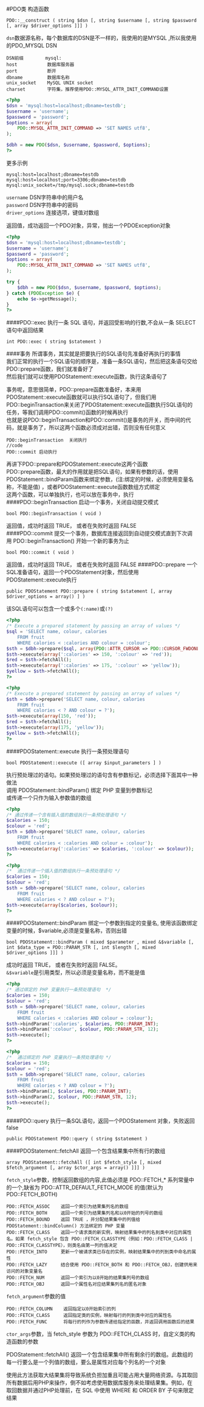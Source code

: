 #PDO类
构造函数
```text
PDO::__construct ( string $dsn [, string $username [, string $password [, array $driver_options ]]] )
```
`dsn`数据源名称，每个数据库的DSN是不一样的，我使用的是MYSQL ,所以我使用的PDO_MYSQL DSN
```text
DSN前缀        mysql:
host           数据库服务器
port           断开
dbname         数据库名称
unix_socket    MySQL UNIX socket
charset        字符集，推荐使用PDO::MYSQL_ATTR_INIT_COMMAND设置
```
```php
<?php 
$dsn = 'mysql:host=localhost;dbname=testdb';
$username = 'username';
$password = 'password';
$options = array(
	PDO::MYSQL_ATTR_INIT_COMMAND => 'SET NAMES utf8',
);

$dbh = new PDO($dsn, $username, $password, $options);
?>
```
更多示例
```text
mysql:host=localhost;dbname=testdb
mysql:host=localhost;port=3306;dbname=testdb
mysql:unix_socket=/tmp/mysql.sock;dbname=testdb
```

`username` DSN字符串中的用户名            
`password` DSN字符串中的密码           
`driver_options` 连接选项，键值对数组         

返回值，成功返回一个PDO对象，异常，抛出一个PDOException对象       
```php
<?php 
$dsn = 'mysql:host=localhost;dbname=testdb';
$username = 'username';
$password = 'password';
$options = array(
	PDO::MYSQL_ATTR_INIT_COMMAND => 'SET NAMES utf8',
);

try {
	$dbh = new PDO($dsn, $username, $password, $options);
} catch (PDOException $e) {
	echo $e->getMessage();
}
?>
```
####PDO::exec
执行一条 SQL 语句，并返回受影响的行数,不会从一条 SELECT 语句中返回结果
```text
int PDO::exec ( string $statement )
```
####事务
所谓事务，其实就是把要执行的SQL语句先准备好再执行的事情        
我们正常的执行一个SQL语句的顺序是，准备一条SQL语句，然后把这条语句交给PDO::prepare函数，我们就准备好了          
然后我们就可以使用PDOStatement::execute函数，执行这条语句了               

事务呢，意思很简单，PDO::prepare函数准备好，本来用PDOStatement::execute函数就可以执行SQL语句了，但我们用PDO::beginTransaction来关闭了PDOStatement::execute函数执行SQL语句的任务，等我们调用PDO::commit()函数的时候再执行           
也就是说PDO::beginTransaction和PDO::commit()是事务的开关，而中间的代码，就是事务了，所以这两个函数必须成对出错，否则没有任何意义          
```text
PDO::beginTransaction  关闭执行
//code
PDO::commit 启动执行
```

再讲下PDO::prepare和PDOStatement::execute这两个函数              
PDO::prepare函数，最大的作用就是把SQL语句，如果有参数的话，使用 PDOStatement::bindParam函数来绑定参数，(注:绑定的时候，必须使用变量名称，不能是值) ，或者PDOStatement::execute函数数组方式绑定                
这两个函数，可以单独执行，也可以放在事务中，执行 
####PDO::beginTransaction
启动一个事务，关闭自动提交模式
```text
bool PDO::beginTransaction ( void )
```
返回值，成功时返回 TRUE， 或者在失败时返回 FALSE            
####PDO::commit
提交一个事务，数据库连接返回到自动提交模式直到下次调用 PDO::beginTransaction() 开始一个新的事务为止
```text
bool PDO::commit ( void )
```
返回值，成功时返回 TRUE， 或者在失败时返回 FALSE
####PDO::prepare
一个SQL准备语句，返回一个PDOStatement对象，然后使用PDOStatement::execute执行
```text
public PDOStatement PDO::prepare ( string $statement [, array $driver_options = array() ] )
```
该SQL语句可以包含一个或多个`(:name)`或`(?)`
```php
<?php
/* Execute a prepared statement by passing an array of values */
$sql = 'SELECT name, colour, calories
    FROM fruit
    WHERE calories < :calories AND colour = :colour';
$sth = $dbh->prepare($sql, array(PDO::ATTR_CURSOR => PDO::CURSOR_FWDONLY));
$sth->execute(array(':calories' => 150, ':colour' => 'red'));
$red = $sth->fetchAll();
$sth->execute(array(':calories' => 175, ':colour' => 'yellow'));
$yellow = $sth->fetchAll();
?>
```
```php
<?php
/* Execute a prepared statement by passing an array of values */
$sth = $dbh->prepare('SELECT name, colour, calories
    FROM fruit
    WHERE calories < ? AND colour = ?');
$sth->execute(array(150, 'red'));
$red = $sth->fetchAll();
$sth->execute(array(175, 'yellow'));
$yellow = $sth->fetchAll();
?>
```
####PDOStatement::execute
执行一条预处理语句
```text
bool PDOStatement::execute ([ array $input_parameters ] )
```
执行预处理过的语句。如果预处理过的语句含有参数标记，必须选择下面其中一种做法              
调用 PDOStatement::bindParam() 绑定 PHP 变量到参数标记             
或传递一个只作为输入参数值的数组          
```php
<?php
/* 通过传递一个含有插入值的数组执行一条预处理语句 */
$calories = 150;
$colour = 'red';
$sth = $dbh->prepare('SELECT name, colour, calories
    FROM fruit
    WHERE calories < :calories AND colour = :colour');
$sth->execute(array(':calories' => $calories, ':colour' => $colour));
?>
```
```php
<?php
/*  通过传递一个插入值的数组执行一条预处理语句 */
$calories = 150;
$colour = 'red';
$sth = $dbh->prepare('SELECT name, colour, calories
    FROM fruit
    WHERE calories < ? AND colour = ?');
$sth->execute(array($calories, $colour));
?>
```
####PDOStatement::bindParam
绑定一个参数到指定的变量名, 使用该函数绑定变量的时候，$variable,必须是变量名称，否则出错
```text
bool PDOStatement::bindParam ( mixed $parameter , mixed &$variable [, int $data_type = PDO::PARAM_STR [, int $length [, mixed $driver_options ]]] )
```
成功时返回 TRUE， 或者在失败时返回 FALSE。         
`&$variable`是引用类型，所以必须是变量名称，而不能是值            
```php
<?php
/* 通过绑定的 PHP 变量执行一条预处理语句  */
$calories = 150;
$colour = 'red';
$sth = $dbh->prepare('SELECT name, colour, calories
    FROM fruit
    WHERE calories < :calories AND colour = :colour');
$sth->bindParam(':calories', $calories, PDO::PARAM_INT);
$sth->bindParam(':colour', $colour, PDO::PARAM_STR, 12);
$sth->execute();
?>
```
```php
<?php
/*  通过绑定的 PHP 变量执行一条预处理语句 */
$calories = 150;
$colour = 'red';
$sth = $dbh->prepare('SELECT name, colour, calories
    FROM fruit
    WHERE calories < ? AND colour = ?');
$sth->bindParam(1, $calories, PDO::PARAM_INT);
$sth->bindParam(2, $colour, PDO::PARAM_STR, 12);
$sth->execute();
?>
```
####PDO::query
执行一条SQL语句，返回一个PDOStatement 对象，失败返回false
```text
public PDOStatement PDO::query ( string $statement )
```
####PDOStatement::fetchAll
返回一个包含结果集中所有行的数组
```text
array PDOStatement::fetchAll ([ int $fetch_style [, mixed $fetch_argument [, array $ctor_args = array() ]]] )
```
`fetch_style`参数，控制返回数组的内容,此值必须是 PDO::FETCH_* 系列常量中的一个,缺省为 PDO::ATTR_DEFAULT_FETCH_MODE 的值(默认为 PDO::FETCH_BOTH)            
```text
PDO::FETCH_ASSOC    返回一个索引为结果集列名的数组
PDO::FETCH_BOTH     返回一个索引为结果集列名和以0开始的列号的数组
PDO::FETCH_BOUND    返回 TRUE ，并分配结果集中的列值给 PDOStatement::bindColumn() 方法绑定的 PHP 变量
PDO::FETCH_CLASS    返回一个请求类的新实例，映射结果集中的列名到类中对应的属性名。如果 fetch_style 包含 PDO::FETCH_CLASSTYPE（例如：PDO::FETCH_CLASS | PDO::FETCH_CLASSTYPE），则类名由第一列的值决定
PDO::FETCH_INTO     更新一个被请求类已存在的实例，映射结果集中的列到类中命名的属性
PDO::FETCH_LAZY     结合使用 PDO::FETCH_BOTH 和 PDO::FETCH_OBJ，创建供用来访问的对象变量名
PDO::FETCH_NUM      返回一个索引为以0开始的结果集列号的数组
PDO::FETCH_OBJ      返回一个属性名对应结果集列名的匿名对象
```
`fetch_argument`参数的值
```text
PDO::FETCH_COLUMN    返回指定以0开始索引的列
PDO::FETCH_CLASS     返回指定类的实例，映射每行的列到类中对应的属性名
PDO::FETCH_FUNC      将每行的列作为参数传递给指定的函数，并返回调用函数后的结果
```
`ctor_args`参数，当 fetch_style 参数为 PDO::FETCH_CLASS 时，自定义类的构造函数的参数          

PDOStatement::fetchAll() 返回一个包含结果集中所有剩余行的数组。此数组的每一行要么是一个列值的数组，要么是属性对应每个列名的一个对象        

使用此方法获取大结果集将导致系统负担加重且可能占用大量网络资源。与其取回所有数据后用PHP来操作，倒不如考虑使用数据库服务来处理结果集。例如，在取回数据并通过PHP处理前，在 SQL 中使用 WHERE 和 ORDER BY 子句来限定结果

    